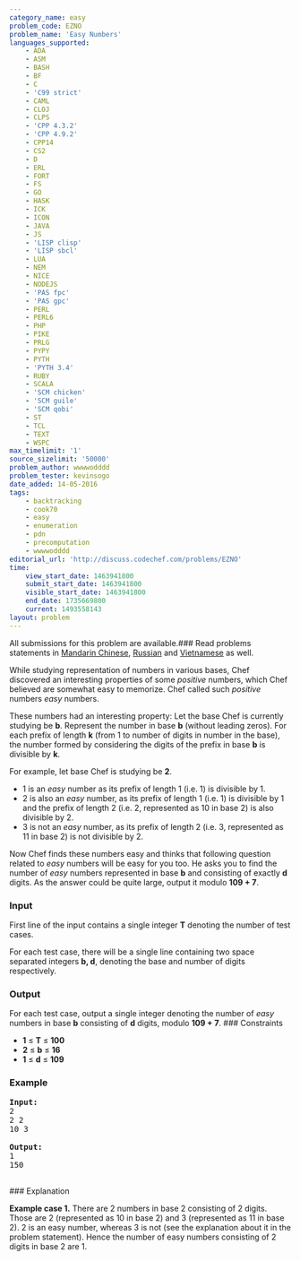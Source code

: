 ```yaml
---
category_name: easy
problem_code: EZNO
problem_name: 'Easy Numbers'
languages_supported:
    - ADA
    - ASM
    - BASH
    - BF
    - C
    - 'C99 strict'
    - CAML
    - CLOJ
    - CLPS
    - 'CPP 4.3.2'
    - 'CPP 4.9.2'
    - CPP14
    - CS2
    - D
    - ERL
    - FORT
    - FS
    - GO
    - HASK
    - ICK
    - ICON
    - JAVA
    - JS
    - 'LISP clisp'
    - 'LISP sbcl'
    - LUA
    - NEM
    - NICE
    - NODEJS
    - 'PAS fpc'
    - 'PAS gpc'
    - PERL
    - PERL6
    - PHP
    - PIKE
    - PRLG
    - PYPY
    - PYTH
    - 'PYTH 3.4'
    - RUBY
    - SCALA
    - 'SCM chicken'
    - 'SCM guile'
    - 'SCM qobi'
    - ST
    - TCL
    - TEXT
    - WSPC
max_timelimit: '1'
source_sizelimit: '50000'
problem_author: wwwwodddd
problem_tester: kevinsogo
date_added: 14-05-2016
tags:
    - backtracking
    - cook70
    - easy
    - enumeration
    - pdn
    - precomputation
    - wwwwodddd
editorial_url: 'http://discuss.codechef.com/problems/EZNO'
time:
    view_start_date: 1463941800
    submit_start_date: 1463941800
    visible_start_date: 1463941800
    end_date: 1735669800
    current: 1493558143
layout: problem
---
```

All submissions for this problem are available.###  Read problems statements in [Mandarin Chinese](http://www.codechef.com/download/translated/COOK70/mandarin/EZNO.pdf), [Russian](http://www.codechef.com/download/translated/COOK70/russian/EZNO.pdf) and [Vietnamese](http://www.codechef.com/download/translated/COOK70/vietnamese/EZNO.pdf) as well.

While studying representation of numbers in various bases, Chef discovered an interesting properties of some _positive_ numbers, which Chef believed are somewhat easy to memorize. Chef called such _positive_ numbers _easy_ numbers.

These numbers had an interesting property: Let the base Chef is currently studying be **b**. Represent the number in base **b** (without leading zeros). For each prefix of length **k** (from 1 to number of digits in number in the base), the number formed by considering the digits of the prefix in base **b** is divisible by **k**.

For example, let base Chef is studying be **2**.

- 1 is an _easy_ number as its prefix of length 1 (i.e. 1) is divisible by 1.
- 2 is also an _easy_ number, as its prefix of length 1 (i.e. 1) is divisible by 1 and the prefix of length 2 (i.e. 2, represented as 10 in base 2) is also divisible by 2.
- 3 is not an _easy_ number, as its prefix of length 2 (i.e. 3, represented as 11 in base 2) is not divisible by 2.

Now Chef finds these numbers easy and thinks that following question related to _easy_ numbers will be easy for you too. He asks you to find the number of _easy_ numbers represented in base **b** and consisting of exactly **d** digits. As the answer could be quite large, output it modulo **109 + 7**.

### Input

First line of the input contains a single integer **T** denoting the number of test cases.

For each test case, there will be a single line containing two space separated integers **b, d**, denoting the base and number of digits respectively.

### Output

For each test case, output a single integer denoting the number of _easy_ numbers in base **b** consisting of **d** digits, modulo **109 + 7**. ### Constraints

- **1** ≤ **T** ≤ **100**
- **2** ≤ **b** ≤ **16**
- **1** ≤ **d** ≤ **109**

### Example

<pre><b>Input:</b>
2
2 2
10 3

<b>Output:</b>
1
150

</pre>### Explanation
**Example case 1.** There are 2 numbers in base 2 consisting of 2 digits. Those are 2 (represented as 10 in base 2) and 3 (represented as 11 in base 2). 2 is an easy number, whereas 3 is not (see the explanation about it in the problem statement). Hence the number of easy numbers consisting of 2 digits in base 2 are 1.
